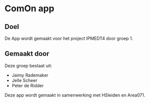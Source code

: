 ComOn app
=========

Doel
----
De App wordt gemaakt voor het project IPMEDT4 door groep 1.

Gemaakt door
-------------
Deze groep bestaat uit:
* Jaimy Rademaker
* Jelle Scheer
* Peter de Ridder

Deze app wordt gemaakt in samenwerking met HSleiden en Area071.

